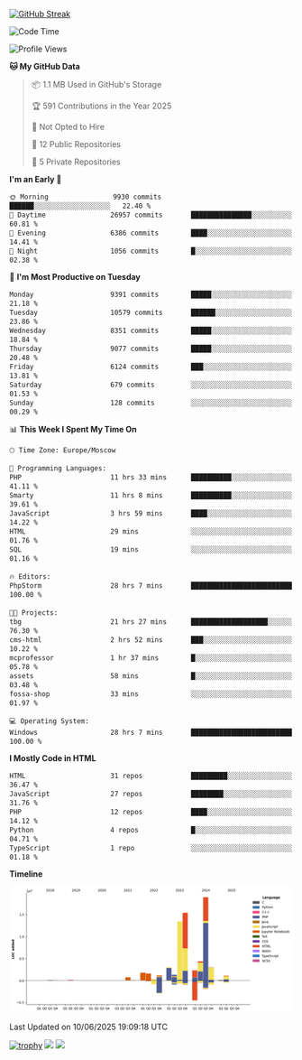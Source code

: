 [![GitHub Streak](https://github-readme-streak-stats.herokuapp.com/?user=yogik10)](https://git.io/streak-stats)
<!--START_SECTION:waka-->
![Code Time](http://img.shields.io/badge/Code%20Time-1%2C418%20hrs%204%20mins-blue)

![Profile Views](http://img.shields.io/badge/Profile%20Views-0-blue)

**🐱 My GitHub Data** 

> 📦 1.1 MB Used in GitHub's Storage 
 > 
> 🏆 591 Contributions in the Year 2025
 > 
> 🚫 Not Opted to Hire
 > 
> 📜 12 Public Repositories 
 > 
> 🔑 5 Private Repositories 
 > 
**I'm an Early 🐤** 

```text
🌞 Morning                9930 commits        ██████░░░░░░░░░░░░░░░░░░░   22.40 % 
🌆 Daytime                26957 commits       ███████████████░░░░░░░░░░   60.81 % 
🌃 Evening                6386 commits        ████░░░░░░░░░░░░░░░░░░░░░   14.41 % 
🌙 Night                  1056 commits        █░░░░░░░░░░░░░░░░░░░░░░░░   02.38 % 
```
📅 **I'm Most Productive on Tuesday** 

```text
Monday                   9391 commits        █████░░░░░░░░░░░░░░░░░░░░   21.18 % 
Tuesday                  10579 commits       ██████░░░░░░░░░░░░░░░░░░░   23.86 % 
Wednesday                8351 commits        █████░░░░░░░░░░░░░░░░░░░░   18.84 % 
Thursday                 9077 commits        █████░░░░░░░░░░░░░░░░░░░░   20.48 % 
Friday                   6124 commits        ███░░░░░░░░░░░░░░░░░░░░░░   13.81 % 
Saturday                 679 commits         ░░░░░░░░░░░░░░░░░░░░░░░░░   01.53 % 
Sunday                   128 commits         ░░░░░░░░░░░░░░░░░░░░░░░░░   00.29 % 
```


📊 **This Week I Spent My Time On** 

```text
🕑︎ Time Zone: Europe/Moscow

💬 Programming Languages: 
PHP                      11 hrs 33 mins      ██████████░░░░░░░░░░░░░░░   41.11 % 
Smarty                   11 hrs 8 mins       ██████████░░░░░░░░░░░░░░░   39.61 % 
JavaScript               3 hrs 59 mins       ████░░░░░░░░░░░░░░░░░░░░░   14.22 % 
HTML                     29 mins             ░░░░░░░░░░░░░░░░░░░░░░░░░   01.76 % 
SQL                      19 mins             ░░░░░░░░░░░░░░░░░░░░░░░░░   01.16 % 

🔥 Editors: 
PhpStorm                 28 hrs 7 mins       █████████████████████████   100.00 % 

🐱‍💻 Projects: 
tbg                      21 hrs 27 mins      ███████████████████░░░░░░   76.30 % 
cms-html                 2 hrs 52 mins       ███░░░░░░░░░░░░░░░░░░░░░░   10.22 % 
mcprofessor              1 hr 37 mins        █░░░░░░░░░░░░░░░░░░░░░░░░   05.78 % 
assets                   58 mins             █░░░░░░░░░░░░░░░░░░░░░░░░   03.48 % 
fossa-shop               33 mins             ░░░░░░░░░░░░░░░░░░░░░░░░░   01.97 % 

💻 Operating System: 
Windows                  28 hrs 7 mins       █████████████████████████   100.00 % 
```

**I Mostly Code in HTML** 

```text
HTML                     31 repos            █████████░░░░░░░░░░░░░░░░   36.47 % 
JavaScript               27 repos            ████████░░░░░░░░░░░░░░░░░   31.76 % 
PHP                      12 repos            ████░░░░░░░░░░░░░░░░░░░░░   14.12 % 
Python                   4 repos             █░░░░░░░░░░░░░░░░░░░░░░░░   04.71 % 
TypeScript               1 repo              ░░░░░░░░░░░░░░░░░░░░░░░░░   01.18 % 
```



**Timeline**

![Lines of Code chart](https://raw.githubusercontent.com/Yogik10/Yogik10/main/assets/bar_graph.png)


 Last Updated on 10/06/2025 19:09:18 UTC
<!--END_SECTION:waka-->
[![trophy](https://github-profile-trophy.vercel.app/?username=yogik10)](https://github.com/ryo-ma/github-profile-trophy)
![](https://github-profile-summary-cards.vercel.app/api/cards/profile-details?username=yogik10&theme=solarized_dark)
![](https://github-profile-summary-cards.vercel.app/api/cards/most-commit-language?username=yogik10&theme=solarized_dark)


